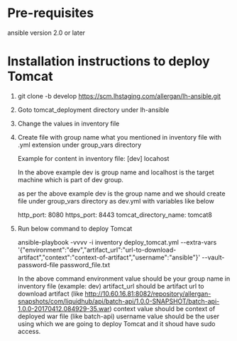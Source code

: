 # Pre-requisites

ansible version 2.0 or later

# Installation instructions to deploy Tomcat

1) git clone -b develop https://scm.lhstaging.com/allergan/lh-ansible.git

2) Goto tomcat_deployment directory under lh-ansible

3) Change the values in inventory file

4) Create file with group name what you mentioned in inventory file with .yml extension under group_vars directory

     Example for content in inventory file:
        [dev]
        locahost
     
     In the above example dev is group name and localhost is the target machine which is part of dev group.
     
     as per the above example dev is the group name and we should create file under group_vars directory as dev.yml with variables like below
     
     http_port: 8080
     https_port: 8443
     tomcat_directory_name: tomcat8
5) Run below command to deploy Tomcat

   ansible-playbook -vvvv -i inventory deploy_tomcat.yml --extra-vars '{"environment":"dev","artifact_url":"url-to-download-artifact","context":"context-of-artifact","username":"ansible"}' --vault-password-file password_file.txt
   
    In the above command environment value should be your group name in inventory file (example: dev)
    artifact_url should be artifact url to download artifact (like http://10.60.16.81:8082/repository/allergan-snapshots/com/liquidhub/api/batch-api/1.0.0-SNAPSHOT/batch-api-1.0.0-20170412.084929-35.war)
    context value should be context of deployed war file (like batch-api)
    username value should be the user using which we are going to deploy Tomcat and it shoud have sudo access.
     
     
      
